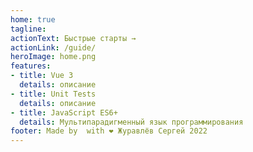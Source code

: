 ```yaml
---
home: true
tagline: 
actionText: Быстрые старты →
actionLink: /guide/
heroImage: home.png
features:
- title: Vue 3
  details: описание
- title: Unit Tests
  details: описание
- title: JavaScript ES6+
  details: Мультипарадигменный язык программирования
footer: Made by  with ❤️ Журавлёв Сергей 2022
---
```

